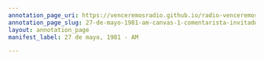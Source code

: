 ```yaml
---
annotation_page_uri: https://venceremosradio.github.io/radio-venceremos-en-espanol/annotations/27-de-mayo-1981-am-canvas-1-comentarista-invitado.json
annotation_page_slug: 27-de-mayo-1981-am-canvas-1-comentarista-invitado
layout: annotation_page
manifest_label: 27 de mayo, 1981 - AM

---
```

